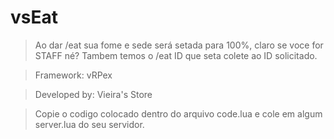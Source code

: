 # vsEat

> Ao dar /eat sua fome e sede será setada para 100%, claro se voce for STAFF né? Tambem temos o /eat ID que seta colete ao ID solicitado.

> Framework: vRPex

> Developed by: Vieira's Store

> Copie o codigo colocado dentro do arquivo code.lua e cole em algum server.lua do seu servidor.
